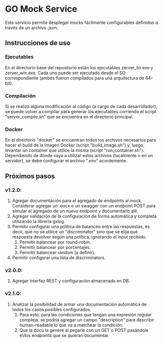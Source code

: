 # GO Mock Service

Este servicio permite desplegar mocks fácilmente configurables definidos a través de un archivo .json.

## Instrucciones de uso

### Ejecutables

En el directorio base del repositorio están los ejecutables zerver_lin.exe y zerver_win.exe. Cada uno puede ser ejecutado desde el SO correspondiente (ambos fueron compilados para una arquitectura de 64-bit).

### Compilación

Si se realizó alguna modificación al código (a cargo de cada desarrollador), se puede volver a compilar para generar los ejecutables corriendo el script "server_compile.sh" que se encuentra en el directorio principal.

### Docker

En el directorio "docker" se encuentran todos los archivos necesarios para hacer el build de la imagen Docker (script "build_image.sh") y, luego, levantar un container que utilice la misma (script "run_container.sh"). Dependiendo de dónde vaya a utilizar estos archivos (localmente o en un servidor), se debe configurar el archivo ".env" acordemente.

## Próximos pasos

### v1.2.0:

1. Agregar documentación para el agregado de endpoints al mock. Considerar agregar un .docx o un swagger con un endpoint POST para simular el agregado de un nuevo endpoint y documentarlo allí.
2. Agregar validación de la configuración de forma automática y completa utilizando la librería gslog.
3. Permitir configurar una política de balanceo entre las respuestas, es decir, que no se utilice un "discriminator" sino que se elija qué respuesta devolver según una política, ignorando el input recibido.
   1. Permitir balancear por round-robin.
   2. Permitir balancear por porcentajes.
   3. Permitir balancear random (a definir).
4. Permitir configurar una lista de discriminators.

### v2.0.0:

1. Agregar interfaz REST y configuración almacenada en DB.

### v2.1.0:

1. Analizar la posibilidad de armar una documentación automática de todos los casos posibles configurados.
   1. Para esto, para las condiciones que tengan una expresión regular compleja, se podría agregar un campo "description" para describir human-readable lo que va a matchear la condición.
   2. Que la docu la genere al pegarle con un GET o POST pasándole el/los endpoints que se quieran documentar.
